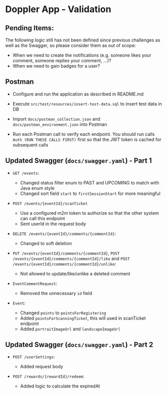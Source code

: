 # Doppler App - Validation

## Pending Items:

The following logic still has not been defined since previous challenges as well as the Swagger, so please consider them as out of scope:

- When we need to create the notifications (e.g. someone likes your comment, someone replies your comment, ...)?
- When we need to gain badges for a user?

## Postman

- Configure and run the application as described in README.md

- Execute `src/test/resources/insert-test-data.sql` to insert test data in DB

- Import `docs/postman_collection.json` and `docs/postman_environment.json` into Postman

- Run each Postman call to verify each endpoint. You should run calls `Auth (RUN THESE CALLS FIRST)` first so that the JWT token is cached for subsequent calls

## Updated Swagger (`docs/swagger.yaml`) - Part 1

- `GET /events`:
  - Changed status filter enum to PAST and UPCOMING to match with Java enum style
  - Changed sort field `start` to `firstSessionStart` for more meaningful
  
- `POST /events/{eventId}/scanTicket`
  - Use a configured m2m token to authorize so that the other system can call this endpoint
  - Sent userId in the request body

- `DELETE /events/{eventId}/comments/{commentId}`:
  - Changed to soft deletion

- `PUT /events/{eventId}/comments/{commentId}`, `POST /events/{eventId}/comments/{commentId}/like` and `POST /events/{eventId}/comments/{commentId}/unlike`:
  - Not allowed to update/like/unlike a deleted comment

- `EventCommentRequest`:
  - Removed the unnecessary `id` field

- `Event`:
  - Changed `points` to `pointsForRegistering`
  - Added `pointsForScanningTicket`, this will used in scanTicket endpoint
  - Added `portraitImageUrl` and `landscapeImageUrl`

## Updated Swagger (`docs/swagger.yaml`) - Part 2

- `POST /userSettings`:
  - Added request body

- `POST /rewards/{rewardId}/redeem`:
  - Added logic to calculate the expiredAt

